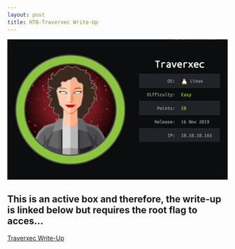 ```yaml
---
layout: post
title: HTB-Traverxec Write-Up
---
```

![Traverxec](/images/Traverxec.png)    

This is an active box and therefore, the write-up is linked below but requires the root flag to acces...
-----
[Traverxec Write-Up](_/posts/Traverxec.pdf)


